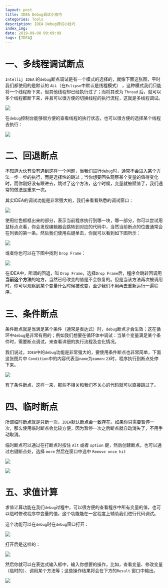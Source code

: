 ```yaml
---
layout: post
title: IDEA Debug调试小技巧
categories: Tools
description: IDEA Debug调试小技巧
index_img: 
date: 2019-09-08 09:09:09
tags: [IDEA]
---
```

# 一、多线程调试断点

`Intellij IDEA` 的`debug`断点调试是有一个模式的选择的，就像下面这张图，平时我们都使用的是默认的 `ALL`（在`Eclipse`中默认是线程模式） ，这种模式我们只能将一个线程断下来，但其他线程却已经执行过了；而将其改为 `Thread` 后，就可以多个线程都断下来，并且可以很方便的切换线程的执行流程，这就是多线程调试。

![](https://img.itgo.ml/img/20191009091934.png)

在`debug`控制台能够很方便的查看线程的执行状态，也可以很方便的选择某个线程去执行：

![](https://img.itgo.ml/img/20191009091917.png)

# 二、回退断点

不知道大伙有没有遇到这样一个问题，当我们进行`debug`时，通常不会进入某个方法一步一步的执行，而是选择性的跳过；当你想要回头观察某个变量的值得变化时，而你刚好没有跟进去，跳过了这个方法，这个时候，变量就被赋值了，我们通常的做法是重来一次。

其实IDEA的调试功能是非常强大的，我们来看看熟悉的调试窗口：

![](https://img.itgo.ml/img/20191009091903.png)

使用红色框框出来的部分，表示当前程序执行到哪一块，哪一部分，你可以尝试用鼠标点点看，你会发现编辑器会跳转到对应的代码中，当然当前断点的位置通常会在列表的第一条。然后我们使用右键单击，你就可以看到如下图所示：

![](https://img.itgo.ml/img/20191009091836.png)

或者你也可以在下图中找到 `Drop Frame`：

![](https://img.itgo.ml/img/20191009091817.png)

在IDEA中，所谓的回退，叫 `Drop Frame`，选择`Drop Frame`后，程序会跳转回调用**当前这个方法**的地方，当然已经改变的值是不会恢复的。但是当该方法再次被调用时，你可以观察到某个变量什么时候被改变，至少我们不用再去重新运行一遍程序。

# 三、条件断点

条件断点就是当满足某个条件（通常是表达式）时，`debug`断点才会生效；这在循环中`debug`是非常有用的；例如我们想要在循环体中调试：当某个变量满足某个条件时，需要断点调试，来查看详细的执行流程及变化情况。

我们说过，`IDEA`中的`debug`功能是非常强大的，要使用条件断点也非常简单，下面这张图片中 `Condition`中的内容代表当`name`为`eamon:23`时，程序执行到断点处停下来。

![](https://img.itgo.ml/img/20191009091749.png)

有了条件断点，这样一来，那些不相关和我们不关心的代码就可以直接跳过了。

# 四、临时断点

所谓临时断点就是只断一次，`IDEA`默认断点会一致存在。如果你只需要暂停一次，那么使用临时断点会比较方便，因为暂停一次之后断点就自动消失了，不用手动取消。

临时断点可以通过在打断点时按住 `Alt` 或者 `option` 键，然后创建断点。也可以通过右键断点处，选择 `more` 然后在窗口中选中 `Remove once hit`

![](https://img.itgo.ml/img/20191009091725.png)

![](https://img.itgo.ml/img/20191009091702.png)

# 五、求值计算

求值计算功能在我们`debug`过程中，可以很方便的查看程序中所有变量的值，也可以临时修改程序中变量的值，这个功能能在一定程度上辅助我们进行代码调试。

这个功能可以在`debug`时在`debug`窗口打开：

![](https://img.itgo.ml/img/20191009091640.png)

打开后是这样的：

![](https://img.itgo.ml/img/20191009091623.png)

然后你就可以在表达式输入框中，输入你想要的操作，比如，查看变量、修改变量（临时的）、调用某个方法等；这些操作结果将会在下方的`Result` 窗口中输出。

![](https://img.itgo.ml/img/20191009091519.png)
